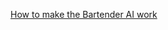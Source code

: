 [How to make the Bartender AI work](https://docs.google.com/document/d/1q70kPrue4dT3PYTz23_mrBYzEaPIUHVZdCGdDLOzP2U/edit?usp=sharing)
